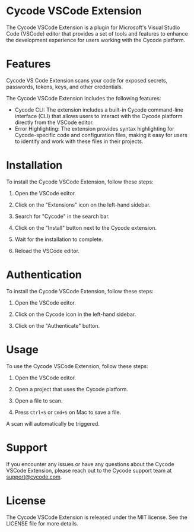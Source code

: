 # Cycode VSCode Extension

The Cycode VSCode Extension is a plugin for Microsoft's Visual Studio Code (VSCode) editor that provides a set of tools and features to enhance the development experience for users working with the Cycode platform.

# Features

Cycode VS Code Extension scans your code for exposed secrets, passwords, tokens, keys, and other credentials.

The Cycode VSCode Extension includes the following features:

- Cycode CLI: The extension includes a built-in Cycode command-line interface (CLI) that allows users to interact with the Cycode platform directly from the VSCode editor.
- Error Highlighting: The extension provides syntax highlighting for Cycode-specific code and configuration files, making it easy for users to identify and work with these files in their projects.

# Installation

To install the Cycode VSCode Extension, follow these steps:

1. Open the VSCode editor.

2. Click on the "Extensions" icon on the left-hand sidebar.

3. Search for "Cycode" in the search bar.

4. Click on the "Install" button next to the Cycode extension.

5. Wait for the installation to complete.

6. Reload the VSCode editor.

# Authentication

To install the Cycode VSCode Extension, follow these steps:

1. Open the VSCode editor.

2. Click on the Cycode icon in the left-hand sidebar.

3. Click on the "Authenticate" button.

# Usage

To use the Cycode VSCode Extension, follow these steps:

1. Open the VSCode editor.

2. Open a project that uses the Cycode platform.

3. Open a file to scan.

4. Press `Ctrl+S` or `Cmd+S` on Mac to save a file.

A scan will automatically be triggered.

# Support

If you encounter any issues or have any questions about the Cycode VSCode Extension, please reach out to the Cycode support team at support@cycode.com.

# License

The Cycode VSCode Extension is released under the MIT license. See the LICENSE file for more details.
